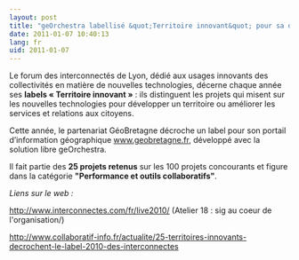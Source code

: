```yaml
---
layout: post
title: "geOrchestra labellisé &quot;Territoire innovant&quot; pour sa déclinaison dans GéoBretagne"
date: 2011-01-07 10:40:13
lang: fr
uid: 2011-01-07
---
```


<p>Le forum des interconnectés de Lyon, dédié aux usages innovants des
collectivités en matière de nouvelles technologies, décerne chaque année ses
<strong>labels « Territoire innovant »</strong> : ils distinguent les
projets qui misent sur les nouvelles technologies pour développer un territoire
ou améliorer les services et relations aux citoyens. </p>

<p> Cette année, le partenariat GéoBretagne décroche un label pour son portail d’information
géographique <a href="http://www.geobretagne.fr">www.geobretagne.fr</a>,
développé avec la solution libre geOrchestra. 

<!--more-->

Il fait partie des <strong>25 projets retenus</strong> sur les 100 projets concourants et figure dans la catégorie <strong>&quot;Performance et outils collaboratifs&quot;</strong>.</p>

<p><em>Liens sur le web :</em></p>
<p><a href="http://www.interconnectes.com/fr/live2010/" hreflang="fr">http://www.interconnectes.com/fr/live2010/</a> (Atelier 18 : sig au coeur de l'organisation/)</p>
<p><a href="http://www.collaboratif-info.fr/actualite/25-territoires-innovants-decrochent-le-label-2010-des-interconnectes">http://www.collaboratif-info.fr/actualite/25-territoires-innovants-decrochent-le-label-2010-des-interconnectes</a></p>
